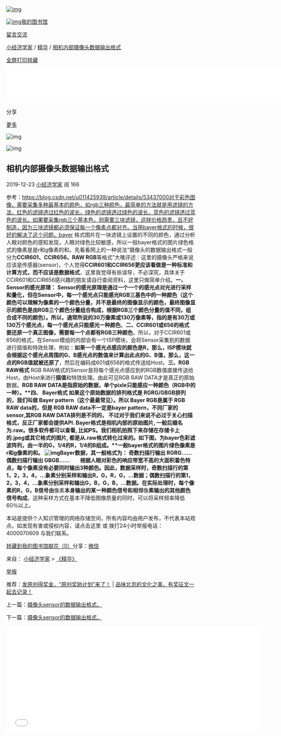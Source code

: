 [![img](10.10.10.190/cw/story/internal-docs/Dept3/RTOS/FreeRTOS/Develop/Rockchip_RK2206_Developer_Guide_PCBA_CN/相机内部摄像头数据输出格式_files/nlogo.jpg)](http://www.360doc.com/index.html)

[![img](10.10.10.190/cw/story/internal-docs/Dept3/RTOS/FreeRTOS/Develop/Rockchip_RK2206_Developer_Guide_PCBA_CN/相机内部摄像头数据输出格式_files/dingtu.gif)我的图书馆](http://www.360doc.com/login.aspx?reurl=http://www.360doc.com/content/19/1223/09/33093582_881511187.shtml)

[留言交流](http://www.360doc.com/advice.html)



[小经济学家](http://www.360doc.com/userhome/33093582) / [精华](http://www.360doc.com/userhome.aspx?userid=33093582&cid=1295) / [相机内部摄像头数据输出格式](javascript:void(0))

[全屏](javascript:void(0))[打印](javascript:void(0))[转藏](javascript:void(0))



<iframe id="ifradarttopgoogle" frameborder="0" scrolling="no" src="./相机内部摄像头数据输出格式_files/adgooglearttop.html" style="width: 970px; height: 90px; border: 0px;"></iframe>



分享

[更多](javascript:void(0);)

![img](10.10.10.190/cw/story/internal-docs/Dept3/RTOS/FreeRTOS/Develop/Rockchip_RK2206_Developer_Guide_PCBA_CN/相机内部摄像头数据输出格式_files/bgcolor.jpg)

![img](10.10.10.190/cw/story/internal-docs/Dept3/RTOS/FreeRTOS/Develop/Rockchip_RK2206_Developer_Guide_PCBA_CN/相机内部摄像头数据输出格式_files/fontSize.jpg)

## 相机内部摄像头数据输出格式

2019-12-23 [小经济学家](http://www.360doc.com/userhome/33093582)  阅 166 

参考：https://blog.csdn.net/u011425939/article/details/53437000对于彩色图像，需要采集多种最基本的颜色，如rgb三种颜色，最简单的方法就是用滤镜的方法，红色的滤镜透过红色的波长，绿色的滤镜透过绿色的波长，蓝色的滤镜透过蓝色的波长。如果要采集rgb三个基本色，则需要三块滤镜，这样价格昂贵，且不好制造，因为三块滤镜都必须保证每一个像素点都对齐。当用bayer格式的时候，很好的解决了这个问题。bayer 格式图片在一块滤镜上设置的不同的颜色，通过分析人眼对颜色的感知发现，人眼对绿色比较敏感，所以一般bayer格式的图片绿色格式的像素是是r和g像素的和。先看看网上的一种说法“摄像头的数据输出格式一般分为**CCIR601、CCIR656、RAW RGB**等格式”大嘴评述：这里的摄像头严格来说应该是传感器(sensor)，个人觉得**CCIR601和CCIR656更应该看做是一种标准和计算方式，而不应该是数据格式**，这里我觉得有些误导，不必深究，具体关于CCIR601和CCIR656感兴趣的朋友请自行查阅资料，这里只做简单介绍。**一、Sensor的感光原理：**     **Sensor的感光原理是通过一个一个的感光点对光进行采样和量化，但在Sensor中，每一个感光点只能感光RGB三基色中的一种颜色（这个颜色可以理解为像素的一个颜色分量，并不是最终的图像显示的颜色，最终图像显示的颜色是由RGB三个颜色分量组合构成，根据RGB三个颜色分量的值不同，组合成不同的颜色）。所以，通常所说的30万像素或130万像素等，指的是有30万或130万个感光点，每一个感光点只能感光一种颜色**。**二、CCIR601或656的格式**    **要还原一个真正图像，需要每一个点都有RGB三种颜色**，所以，对于CCIR601或656的格式，在Sensor模组的内部会有一个ISP模块，会将Sensor采集到的数据进行插值和特效处理，例如：**如果一个感光点感应的颜色是R，那么，ISP模块就会根据这个感光点周围的G、B感光点的数值来计算出此点的G、B值，那么，这一点的RGB值就被还原了**，然后在编码成601或656的格式传送给Host。**三、RGB RAW格式**    RGB RAW格式的Sensor是将每个感光点感应到的RGB数值直接传送给Host，由Host来进行**插值**和特效处理。由此可见RGB RAW DATA才是真正的原始数据。**RGB RAW DATA是指原始的数据，单个pixle只能感应一种颜色（RGB中的一种）。****四、 Bayer格式**    **如果这个原始数据的排列格式是 RGRG/GBGB排列的，我们叫做 Bayer pattern（这个最最常见）**。所以 Bayer RGB是属于 RGB RAW data的，但是 **RGB RAW data不一定是bayer pattern，不同厂家的sensor,其RGB RAW DATA排列是不同的， 不过对于我们来说不必过于关心扫描格式，反正厂家都会提供API.**   **Bayer格式是相机内部的原始图片, 一般后缀名为.raw。很多软件都可以查看, 比如PS。我们相机拍照下来存储在存储卡上的.jpeg或其它格式的图片, 都是从.raw格式转化过来的。如下图，为bayer色彩滤波阵列，由一半的G，1/4的R，1/4的B组成。****一般bayer格式的图片绿色像素是r和g像素的和。**                                      ![img](10.10.10.190/cw/story/internal-docs/Dept3/RTOS/FreeRTOS/Develop/Rockchip_RK2206_Developer_Guide_PCBA_CN/相机内部摄像头数据输出格式_files/178622869_1_20191223090752925)Bayer数据，其一般格式为： 奇数扫描行输出 RGRG…… 偶数扫描行输出 GBGB……　　根据人眼对彩色的响应带宽不高的大面积着色特点，每个像素没有必要同时输出3种颜色。因此，数据采样时，奇数扫描行的第1，2，3，4，…象素分别采样和输出R，G，R，G，…数据；偶数扫描行的第1，2，3，4，…象素分别采样和输出G，B，G，B，…数据。**在实际处理时，每个**像素**的R，G，B信号由**像素**本身输出的某一种颜色信号和相邻**像**素输出的其他颜色信号构成**。这种采样方式在基本不降低图像质量的同时，可以将采样频率降低60％以上。









本站是提供个人知识管理的网络存储空间，所有内容均由用户发布，不代表本站观点。如发现有害或侵权内容，请点击这里 或 拨打24小时举报电话：4000070609 与我们联系。

[转藏到我的图书馆](javascript:void(0);)[献花（0）](javascript:void(0);)分享：[微信](javascript:void(0);)

来自： [小经济学家](http://www.360doc.com/userhome/33093582) > [《精华》](http://www.360doc.com/userhome.aspx?userid=33093582&cid=1295)

[举报](javascript:void(0);)

推荐：[发原创得奖金，“原创奖励计划”来了！](http://www.360doc.com/pages/Wallet/bonus.html) | [品味北京的文化之美，有奖征文一起去记录！](http://www.360doc.com/pages/activity/activity47.html)

上一篇：[摄像头sensor的数据输出格式。](http://www.360doc.com/content/19/1223/09/33093582_881510178.shtml)

下一篇：[摄像头sensor的数据输出格式。](http://www.360doc.com/content/19/1223/09/33093582_881513111.shtml)





<iframe id="youlikead" frameborder="0" scrolling="no" src="./相机内部摄像头数据输出格式_files/adbaiduyoulike.html" style="list-style: none outside; margin: 0px; padding: 0px; font-family: &quot;microsoft yahei&quot;, arial, simsun; width: 676px; height: 280px; border: 0px;"></iframe>